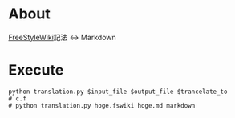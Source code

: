# About

[FreeStyleWiki](http://fswiki.osdn.jp/cgi-bin/wiki.cgi)記法 <-> Markdown

# Execute

```
python translation.py $input_file $output_file $trancelate_to
# c.f
# python translation.py hoge.fswiki hoge.md markdown
```

